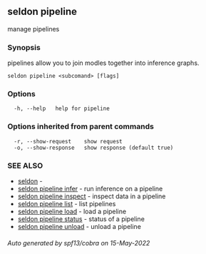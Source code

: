 ## seldon pipeline

manage pipelines

### Synopsis

pipelines allow you to join modles together into inference graphs.

```
seldon pipeline <subcomand> [flags]
```

### Options

```
  -h, --help   help for pipeline
```

### Options inherited from parent commands

```
  -r, --show-request    show request
  -o, --show-response   show response (default true)
```

### SEE ALSO

* [seldon](seldon.md)	 - 
* [seldon pipeline infer](seldon_pipeline_infer.md)	 - run inference on a pipeline
* [seldon pipeline inspect](seldon_pipeline_inspect.md)	 - inspect data in a pipeline
* [seldon pipeline list](seldon_pipeline_list.md)	 - list pipelines
* [seldon pipeline load](seldon_pipeline_load.md)	 - load a pipeline
* [seldon pipeline status](seldon_pipeline_status.md)	 - status of a pipeline
* [seldon pipeline unload](seldon_pipeline_unload.md)	 - unload a pipeline

###### Auto generated by spf13/cobra on 15-May-2022
